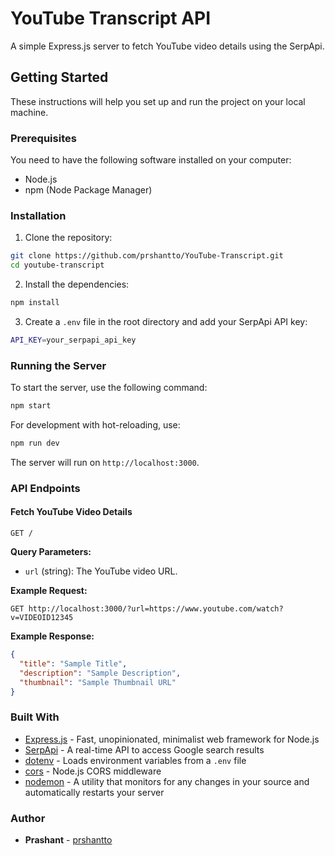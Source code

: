 # YouTube Transcript API

A simple Express.js server to fetch YouTube video details using the SerpApi.

## Getting Started

These instructions will help you set up and run the project on your local machine.

### Prerequisites

You need to have the following software installed on your computer:

- Node.js
- npm (Node Package Manager)

### Installation

1. Clone the repository:

```bash
git clone https://github.com/prshantto/YouTube-Transcript.git
cd youtube-transcript
```

2. Install the dependencies:

```bash
npm install
```

3. Create a `.env` file in the root directory and add your SerpApi API key:

```bash
API_KEY=your_serpapi_api_key
```

### Running the Server

To start the server, use the following command:

```bash
npm start
```

For development with hot-reloading, use:

```bash
npm run dev
```

The server will run on `http://localhost:3000`.

### API Endpoints

#### Fetch YouTube Video Details

`GET /`

**Query Parameters:**

- `url` (string): The YouTube video URL.

**Example Request:**

```http
GET http://localhost:3000/?url=https://www.youtube.com/watch?v=VIDEOID12345
```

**Example Response:**

```json
{
  "title": "Sample Title",
  "description": "Sample Description",
  "thumbnail": "Sample Thumbnail URL"
}
```

### Built With

- [Express.js](https://expressjs.com/) - Fast, unopinionated, minimalist web framework for Node.js
- [SerpApi](https://serpapi.com/) - A real-time API to access Google search results
- [dotenv](https://github.com/motdotla/dotenv) - Loads environment variables from a `.env` file
- [cors](https://github.com/expressjs/cors) - Node.js CORS middleware
- [nodemon](https://nodemon.io/) - A utility that monitors for any changes in your source and automatically restarts your server

### Author

- **Prashant** - [prshantto](https://github.com/prshantto)
